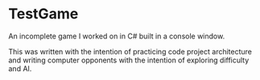 # TestGame

An incomplete game I worked on in C# built in a console window. 

This was written with the intention of practicing code project architecture and writing computer opponents with the intention of exploring difficulty and AI. 
